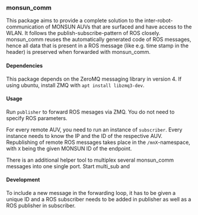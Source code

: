 ### monsun_comm

This package aims to provide a complete solution to the inter-robot-communication of MONSUN AUVs 
that are surfaced and have access to the WLAN. It follows the publish-subscribe-pattern of ROS 
closely. monsun_comm reuses the automatically generated code of ROS messages, hence all data that 
is present in a ROS message (like e.g. time stamp in the header) is preserved when forwarded with 
monsun_comm. 

#### Dependencies

This package depends on the ZeroMQ messaging library in version 4. If using ubuntu, install ZMQ 
with ```apt install libzmq3-dev```. 

#### Usage

Run ```publisher``` to forward ROS mesages via ZMQ. You do not need to specify ROS 
parameters. 

For every remote AUV, you need to run an instance of ```subscriber```. Every instance 
needs to know the IP and the ID of the respective AUV. Republishing of remote ROS messages takes 
place in the ```/mnX```-namespace, with ```X``` being the given MONSUN ID of the endpoint. 

There is an additional helper tool to multiplex several monsun_comm messages into one single port.
Start multi_sub and 

#### Development

To include a new message in the forwarding loop, it has to be given a unique ID and 
a ROS subscriber needs to be added in publisher as well as a ROS publisher in subscriber.
